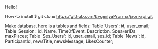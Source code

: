 Hello!

How-to install
$ git clone https://github.com/EvgeniyaPronina/json-api.git

Make database, here is a tables and fields:
Table 'Users': id, user_email;
Table 'Session': id, Name, TimeOfEvent, Description, SpeakerIDs, maxPlaces;
Table 'Ses_Users': id, user_email, ses_id;
Table 'News': id, ParticipantId, newsTitle, newsMessage, LikesCounter;
